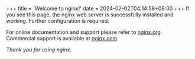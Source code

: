 +++
title = 'Welcome to nginx!'
date = 2024-02-02T04:14:58+08:00
+++
If you see this page, the nginx web server is successfully installed and working. Further configuration is required.

For online documentation and support please refer to [nginx.org](http://nginx.org/).  
Commercial support is available at [nginx.com](http://nginx.com/).

_Thank you for using nginx._
